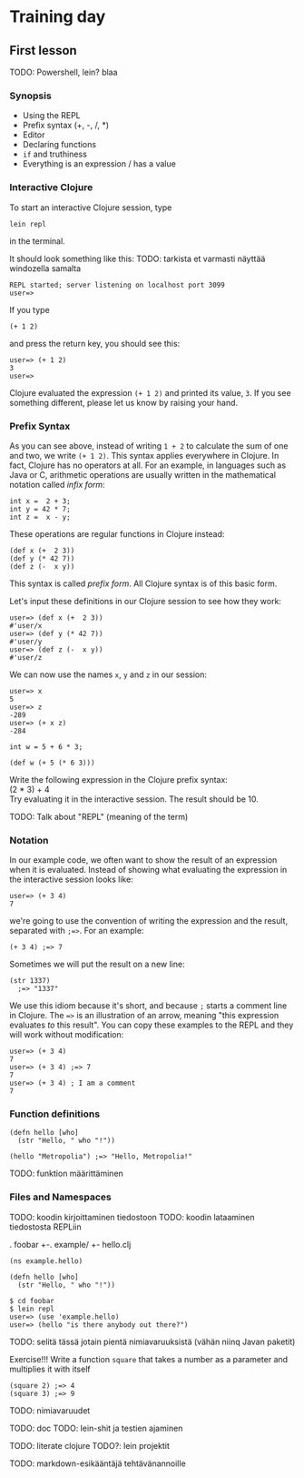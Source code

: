 # Training day

## First lesson

TODO: Powershell, lein? blaa

### Synopsis

- Using the REPL
- Prefix syntax (+, -, /, \*)
- Editor
- Declaring functions
- `if` and truthiness
- Everything is an expression / has a value

### Interactive Clojure

To start an interactive Clojure session, type
```
lein repl
```
in the terminal.

It should look something like this:
TODO: tarkista et varmasti näyttää windozella samalta
```
REPL started; server listening on localhost port 3099
user=>
```

If you type
```{.clojure}
(+ 1 2)
```
and press the return key, you should see this:

```
user=> (+ 1 2)
3
user=>
```

Clojure evaluated the expression `(+ 1 2)` and printed its value, `3`. If you
see something different, please let us know by raising your hand.

### Prefix Syntax

As you can see above, instead of writing `1 + 2` to calculate the sum of one
and two, we write `(+ 1 2)`. This syntax applies everywhere in Clojure. In
fact, Clojure has no operators at all. For an example, in languages such as
Java or C, arithmetic operations are usually written in the mathematical
notation called *infix form*:

```{.java}
int x =  2 + 3;
int y = 42 * 7;
int z =  x - y;
```

These operations are regular functions in Clojure instead:

```{.clojure}
(def x (+  2 3))
(def y (* 42 7))
(def z (-  x y))
```

This syntax is called *prefix form*. All Clojure syntax is of this basic form.

Let's input these definitions in our Clojure session to see how they work:

```
user=> (def x (+  2 3))
#'user/x
user=> (def y (* 42 7))
#'user/y
user=> (def z (-  x y))
#'user/z
```

We can now use the names `x`, `y` and `z` in our session:

```
user=> x
5
user=> z
-289
user=> (+ x z)
-284
```

```{.java}
int w = 5 + 6 * 3;
```

```{.clojure}
(def w (+ 5 (* 6 3)))
```

<section class="exercise">
Write the following expression in the Clojure prefix syntax:
<div class="math">
(2 * 3) + 4
</div>
Try evaluating it in the interactive session. The result should be 10.
</section>

TODO: Talk about "REPL" (meaning of the term)

### Notation

In our example code, we often want to show the result of an expression
when it is evaluated. Instead of showing what evaluating the expression in the
interactive session looks like:

```
user=> (+ 3 4)
7
```

we're going to use the convention of writing the expression and the result,
separated with `;=>`. For an example:

```
(+ 3 4) ;=> 7
```

Sometimes we will put the result on a new line:

```
(str 1337)
  ;=> "1337"
```

We use this idiom because it's short, and because `;` starts a comment line in
Clojure. The `=>` is an illustration of an arrow, meaning "this expression
evaluates *to* this result". You can copy these examples to the REPL and they
will work without modification:

```
user=> (+ 3 4)
7
user=> (+ 3 4) ;=> 7
7
user=> (+ 3 4) ; I am a comment
7
```

### Function definitions

```{.clojure}
(defn hello [who]
  (str "Hello, " who "!"))
```

```{.clojure}
(hello "Metropolia") ;=> "Hello, Metropolia!"
```

TODO: funktion määrittäminen

### Files and Namespaces

TODO: koodin kirjoittaminen tiedostoon
TODO: koodin lataaminen tiedostosta REPLiin

. foobar
+-. example/
  +- hello.clj

```
(ns example.hello)

(defn hello [who]
  (str "Hello, " who "!"))
```

```
$ cd foobar
$ lein repl
user=> (use 'example.hello)
user=> (hello "is there anybody out there?")
```

TODO: selitä tässä jotain pientä nimiavaruuksistä (vähän niinq Javan paketit)

Exercise!!!
Write a function `square` that takes a number as a parameter and multiplies it with itself

```{.clojure}
(square 2) ;=> 4
(square 3) ;=> 9
```

TODO: nimiavaruudet

TODO: doc
TODO: lein-shit ja testien ajaminen

TODO: literate clojure
TODO?: lein projektit

TODO: markdown-esikääntäjä tehtävänannoille
